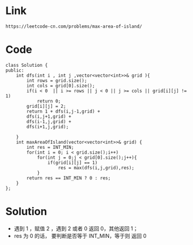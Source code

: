 # Link
    https://leetcode-cn.com/problems/max-area-of-island/
# Code
    class Solution {
    public:
        int dfs(int i , int j ,vector<vector<int>>& grid ){
            int rows = grid.size();
            int cols = grid[0].size();
            if(i < 0  || i >= rows || j < 0 || j >= cols || grid[i][j] != 1)
                return 0;
            grid[i][j] = 2;
            return 1 + dfs(i,j-1,grid) + 
            dfs(i,j+1,grid) +
            dfs(i-1,j,grid) +
            dfs(i+1,j,grid);

        }
        int maxAreaOfIsland(vector<vector<int>>& grid) {
            int res = INT_MIN;
            for(int i = 0; i < grid.size();i++)
                for(int j = 0;j < grid[0].size();j++){
                    if(grid[i][j] == 1)
                        res = max(dfs(i,j,grid),res);
                }  
            return res == INT_MIN ? 0 : res;
        }
    };
# Solution
  * 遇到 1 ，赋值 2 ，遇到 2 或者 0 返回 0，其他返回 1；
  * res 为 0 的话， 要判断是否等于 INT_MIN，等于则 返回 0
